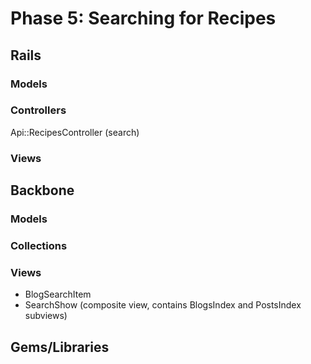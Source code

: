 # Phase 5: Searching for Recipes

## Rails
### Models

### Controllers
Api::RecipesController (search)

### Views

## Backbone
### Models

### Collections

### Views
* BlogSearchItem
* SearchShow (composite view, contains BlogsIndex and PostsIndex subviews)

## Gems/Libraries
